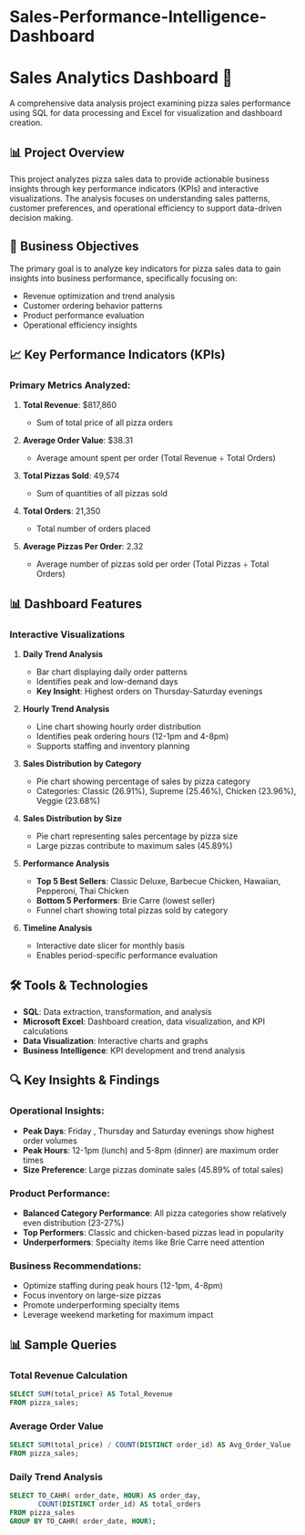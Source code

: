# Sales-Performance-Intelligence-Dashboard

# Sales Analytics Dashboard 🍕

A comprehensive data analysis project examining pizza sales performance using SQL for data processing and Excel for visualization and dashboard creation.

## 📊 Project Overview

This project analyzes pizza sales data to provide actionable business insights through key performance indicators (KPIs) and interactive visualizations. The analysis focuses on understanding sales patterns, customer preferences, and operational efficiency to support data-driven decision making.

## 🎯 Business Objectives

The primary goal is to analyze key indicators for pizza sales data to gain insights into business performance, specifically focusing on:

- Revenue optimization and trend analysis
- Customer ordering behavior patterns
- Product performance evaluation
- Operational efficiency insights

## 📈 Key Performance Indicators (KPIs)

### Primary Metrics Analyzed:

1. **Total Revenue**: $817,860
   - Sum of total price of all pizza orders

2. **Average Order Value**: $38.31
   - Average amount spent per order (Total Revenue ÷ Total Orders)

3. **Total Pizzas Sold**: 49,574
   - Sum of quantities of all pizzas sold

4. **Total Orders**: 21,350
   - Total number of orders placed

5. **Average Pizzas Per Order**: 2.32
   - Average number of pizzas sold per order (Total Pizzas ÷ Total Orders)

## 📊 Dashboard Features

### Interactive Visualizations

1. **Daily Trend Analysis**
   - Bar chart displaying daily order patterns
   - Identifies peak and low-demand days
   - **Key Insight**: Highest orders on Thursday-Saturday evenings

2. **Hourly Trend Analysis**
   - Line chart showing hourly order distribution
   - Identifies peak ordering hours (12-1pm and 4-8pm)
   - Supports staffing and inventory planning

3. **Sales Distribution by Category**
   - Pie chart showing percentage of sales by pizza category
   - Categories: Classic (26.91%), Supreme (25.46%), Chicken (23.96%), Veggie (23.68%)

4. **Sales Distribution by Size**
   - Pie chart representing sales percentage by pizza size
   - Large pizzas contribute to maximum sales (45.89%)

5. **Performance Analysis**
   - **Top 5 Best Sellers**: Classic Deluxe, Barbecue Chicken, Hawaiian, Pepperoni, Thai Chicken
   - **Bottom 5 Performers**: Brie Carre (lowest seller)
   - Funnel chart showing total pizzas sold by category

6. **Timeline Analysis**
   - Interactive date slicer for monthly basis
   - Enables period-specific performance evaluation

## 🛠️ Tools & Technologies

- **SQL**: Data extraction, transformation, and analysis
- **Microsoft Excel**: Dashboard creation, data visualization, and KPI calculations
- **Data Visualization**: Interactive charts and graphs
- **Business Intelligence**: KPI development and trend analysis

## 🔍 Key Insights & Findings

### Operational Insights:
- **Peak Days**: Friday , Thursday and Saturday evenings show highest order volumes
- **Peak Hours**: 12-1pm (lunch) and 5-8pm (dinner) are maximum order times
- **Size Preference**: Large pizzas dominate sales (45.89% of total sales)

### Product Performance:
- **Balanced Category Performance**: All pizza categories show relatively even distribution (23-27%)
- **Top Performers**: Classic and chicken-based pizzas lead in popularity
- **Underperformers**: Specialty items like Brie Carre need attention

### Business Recommendations:
- Optimize staffing during peak hours (12-1pm, 4-8pm)
- Focus inventory on large-size pizzas
- Promote underperforming specialty items
- Leverage weekend marketing for maximum impact

## 📊 Sample Queries

### Total Revenue Calculation
```sql
SELECT SUM(total_price) AS Total_Revenue
FROM pizza_sales;
```

### Average Order Value
```sql
SELECT SUM(total_price) / COUNT(DISTINCT order_id) AS Avg_Order_Value
FROM pizza_sales;
```

### Daily Trend Analysis
```sql
SELECT TO_CAHR( order_date, HOUR) AS order_day, 
       COUNT(DISTINCT order_id) AS total_orders
FROM pizza_sales
GROUP BY TO_CAHR( order_date, HOUR);
```
